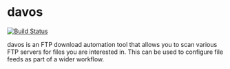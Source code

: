 # davos

[![Build Status](http://jenkins.linuxserver.io:8080/buildStatus/icon?job=Software/Davos/davos_10_Unit_Tests)](http://jenkins.linuxserver.io:8080/job/Software/job/Davos/job/davos_10_Unit_Tests/)

davos is an FTP download automation tool that allows you to scan various FTP servers for files you are interested in. This can be used to configure file feeds as part of a wider workflow.

